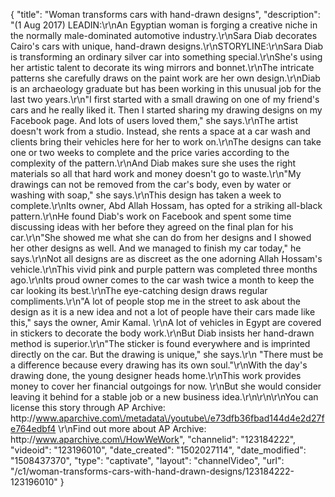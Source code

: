 {
    "title": "Woman transforms cars with hand-drawn designs",
    "description": "(1 Aug 2017) LEADIN:\r\nAn Egyptian woman is forging a creative niche in the normally male-dominated automotive industry.\r\nSara Diab decorates Cairo's cars with unique, hand-drawn designs.\r\nSTORYLINE:\r\nSara Diab is transforming an ordinary silver car into something special.\r\nShe's using her artistic talent to decorate its wing mirrors and bonnet.\r\nThe intricate patterns she carefully draws on the paint work are her own design.\r\nDiab is an archaeology graduate but has been working in this unusual job for the last two years.\r\n\"I first started with a small drawing on one of my friend's cars and he really liked it. Then I started sharing my drawing designs on my Facebook page. And lots of users loved them,\" she says.\r\nThe artist doesn't work from a studio. Instead, she rents a space at a car wash and clients bring their vehicles here for her to work on.\r\nThe designs can take one or two weeks to complete and the price varies according to the complexity of the pattern.\r\nAnd Diab makes sure she uses the right materials so all that hard work and money doesn't go to waste.\r\n\"My drawings can not be removed from the car's body, even by water or washing with soap,\" she says.\r\nThis design has taken a week to complete.\r\nIts owner, Abd Allah Hossam, has opted for a striking all-black pattern.\r\nHe found Diab's work on Facebook and spent some time discussing ideas with her before they agreed on the final plan for his car.\r\n\"She showed me what she can do from her designs and I showed her other designs as well. And we managed to finish my car today,\" he says.\r\nNot all designs are as discreet as the one adorning Allah Hossam's vehicle.\r\nThis vivid pink and purple pattern was completed three months ago.\r\nIts proud owner comes to the car wash twice a month to keep the car looking its best.\r\nThe eye-catching design draws regular compliments.\r\n\"A lot of people stop me in the street to ask about the design as it is a new idea and not a lot of people have their cars made like this,\" says the owner, Amir Kamal. \r\nA lot of vehicles in Egypt are covered in stickers to decorate the body work.\r\nBut Diab insists her hand-drawn method is superior.\r\n\"The sticker is found everywhere and is imprinted directly on the car. But the drawing is unique,\" she says.\r\n \"There must be a difference because every drawing has its own soul.\"\r\nWith the day's drawing done, the young designer heads home.\r\nThis work provides money to cover her financial outgoings for now. \r\nBut she would consider leaving it behind for a stable job or a new business idea.\r\n\r\n\r\nYou can license this story through AP Archive: http:\/\/www.aparchive.com\/metadata\/youtube\/e73dfb36fbad144d4e2d27fe764edbf4 \r\nFind out more about AP Archive: http:\/\/www.aparchive.com\/HowWeWork",
    "channelid": "123184222",
    "videoid": "123196010",
    "date_created": "1502027114",
    "date_modified": "1508437370",
    "type": "captivate",
    "layout": "channelVideo",
    "url": "\/c1\/woman-transforms-cars-with-hand-drawn-designs\/123184222-123196010"
}